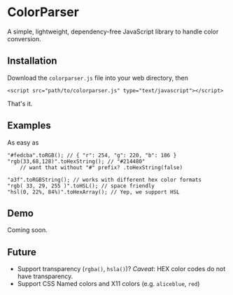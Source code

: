 ColorParser
===========

A simple, lightweight, dependency-free JavaScript library to handle color conversion.

## Installation

Download the `colorparser.js` file into your web directory, then

	<script src="path/to/colorparser.js" type="text/javascript"></script>

That's it.

## Examples

As easy as

	"#fedcba".toRGB(); // { "r": 254, "g": 220, "b": 186 }
	"rgb(33,68,128)".toHexString(); // "#214480"
	    // want that without "#" prefix? .toHexString(false)
    
	"a3f".toRGBString(); // works with different hex color formats
	"rgb( 33, 29, 255 )".toHSL(); // space friendly
	"hsl(0, 22%, 84%)".toHexArray(); // Yep, we support HSL

## Demo

Coming soon.

## Future

* Support transparency (`rgba()`, `hsla()`)? _Caveat_: HEX color codes do not have transparency.
* Support CSS Named colors and X11 colors (e.g. `aliceblue`, `red`)

